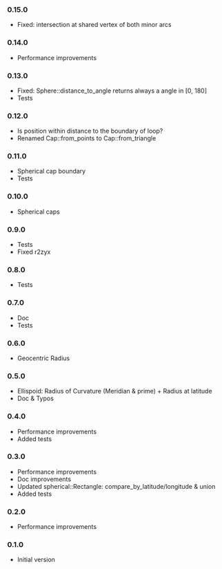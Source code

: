 ### 0.15.0

- Fixed: intersection at shared vertex of both minor arcs

### 0.14.0

- Performance improvements

### 0.13.0

- Fixed: Sphere::distance_to_angle returns always a angle in [0, 180]
- Tests

### 0.12.0

- Is position within distance to the boundary of loop?
- Renamed Cap::from_points to Cap::from_triangle

### 0.11.0

- Spherical cap boundary
- Tests

### 0.10.0

- Spherical caps

### 0.9.0

- Tests
- Fixed r2zyx

### 0.8.0

- Tests

### 0.7.0

- Doc
- Tests

### 0.6.0

- Geocentric Radius

### 0.5.0

- Ellispoid: Radius of Curvature (Meridian & prime) + Radius at latitude
- Doc & Typos

### 0.4.0

- Performance improvements
- Added tests

### 0.3.0

- Performance improvements
- Doc improvements
- Updated spherical::Rectangle: compare_by_latitude/longitude & union
- Added tests

### 0.2.0

- Performance improvements

### 0.1.0

- Initial version
